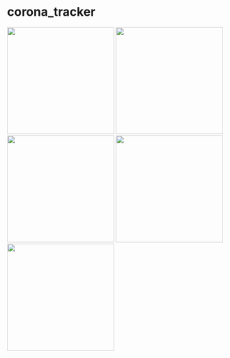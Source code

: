 # corona_tracker

<img src="https://user-images.githubusercontent.com/49765648/82734066-f39eb400-9d20-11ea-9fa4-5c8a2fff41da.png" width="250">
<img src="https://user-images.githubusercontent.com/49765648/82734072-fac5c200-9d20-11ea-872f-1c100f4a5577.png" width="250">
<img src="https://user-images.githubusercontent.com/49765648/82734075-fef1df80-9d20-11ea-82ed-cea899b34ce0.png" width="250">
<img src="https://user-images.githubusercontent.com/49765648/82734078-01ecd000-9d21-11ea-97b3-31975e5487e8.png" width="250">
<img src="https://user-images.githubusercontent.com/49765648/82734080-0618ed80-9d21-11ea-850e-a7bff94261d0.png" width="250">
